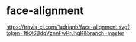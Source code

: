 # face-alignment

https://travis-ci.com/1adrianb/face-alignment.svg?token=1tkX6BdqVznnFwPrJhqK&branch=master
